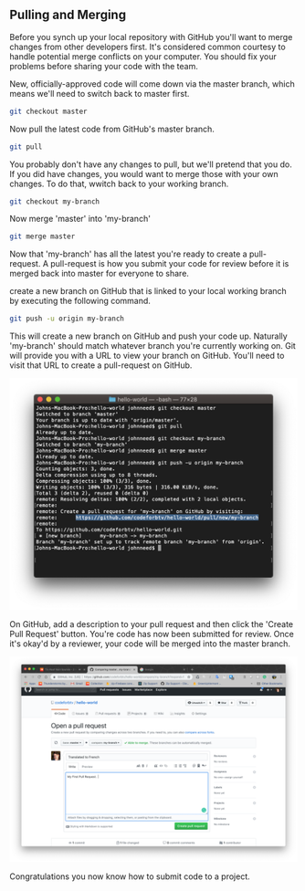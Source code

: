 ## Pulling and Merging

Before you synch up your local repository with GitHub you'll want to merge changes from other developers first. It's considered common courtesy to handle potential merge conflicts on your computer.  You should fix your problems before sharing your code with the team.  

New, officially-approved code will come down via the master branch, which means we'll need to switch back to master first.

```bash
git checkout master
```

Now pull the latest code from GitHub's master branch.

```bash
git pull
```

You probably don't have any changes to pull, but we'll pretend that you do.  If you did have changes, you would want to  merge those with your own changes.  To do that, wwitch back to your working branch.

```bash
git checkout my-branch
```

Now merge 'master' into 'my-branch'

```bash
git merge master
```

Now that 'my-branch' has all the latest you're ready to create a pull-request.  A pull-request is how you submit your code for review before it is merged back into master for everyone to share.

create a new branch on GitHub that is linked to your local working branch by executing the following command.

```bash
git push -u origin my-branch
```

This will create a new branch on GitHub and push your code up.   Naturally 'my-branch' should match whatever branch you're currently working on.  Git will provide you with a URL to view your branch on GitHub. You'll need to visit that URL to create a pull-request on GitHub.

![alt_text](assets/04/pull-and-merge.png "Pulling and Merging")

On GitHub, add a description to your pull request and then click the 'Create Pull Request' button.   You're code has now been submitted for review.  Once it's okay'd by a reviewer, your code will be merged into the master branch.

![alt_text](assets/04/pull-request.png "Create a Pull Request")


Congratulations you now know how to submit code to a project.



